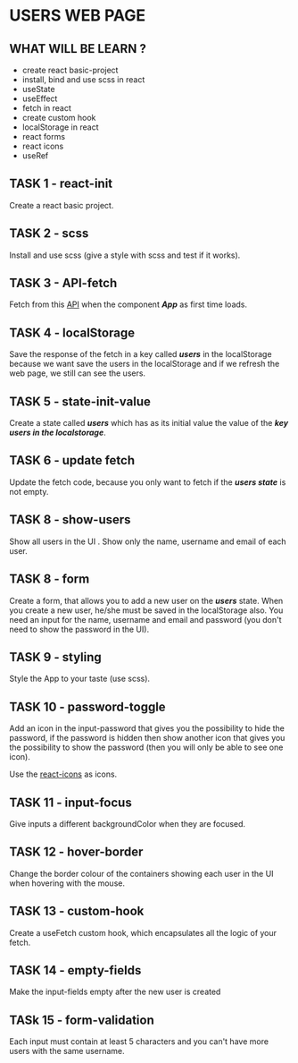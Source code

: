 # USERS WEB PAGE

## WHAT WILL BE LEARN ?

- create react basic-project
- install, bind and use scss in react
- useState
- useEffect
- fetch in react
- create custom hook
- localStorage in react
- react forms
- react icons
- useRef

## TASK 1 - react-init

Create a react basic project.

## TASK 2 - scss

Install and use scss (give a style with scss and test if it works).

## TASK 3 - API-fetch

Fetch from this [API](https://jsonplaceholder.typicode.com/users) when the component ***App*** as first time loads.

## TASK 4 - localStorage
    
Save the response of the fetch in a key called ***users*** in the localStorage because we want save the users in the localStorage and if we refresh the web page, we still can see the users.
## TASK 5 - state-init-value
    
Create a state called ***users*** which has as its initial value the value of the ***key users in the localstorage***.

## TASK 6 - update fetch

Update the fetch code, because you only want to fetch if the ***users state*** is not empty.

## TASK 8 - show-users
    
Show all users in the UI .
Show only the name, username and email of each user.

## TASK 8 - form
    
Create a form, that allows you to add a new user on the ***users*** state.
When you create a new user, he/she must be saved in the localStorage also.
You need an input for the name, username and email and password (you don't need to show the password in the UI).
## TASK 9 - styling
    
Style the App to your taste (use scss).

## TASK 10 - password-toggle
    
Add an icon in the input-password that gives you the possibility to hide the password, if the password is hidden then show another icon that gives you the possibility to show the password (then you will only be able to see one icon).

Use the [react-icons](https://react-icons.github.io/react-icons/) as icons.

## TASK 11 - input-focus

Give inputs a different backgroundColor when they are focused.

## TASK 12 - hover-border

Change the border colour of the containers showing each user in the UI when hovering with the mouse.

## TASK 13 - custom-hook

Create a useFetch custom hook, which encapsulates all the logic of your fetch.

## TASK 14 - empty-fields

Make the input-fields empty after the new user is created

## TASk 15 - form-validation

Each input must contain at least 5 characters and you can't have more users with the same username.